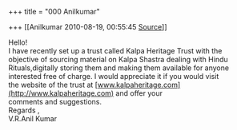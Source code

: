 +++
title = "000 Anilkumar"

+++
[[Anilkumar	2010-08-19, 00:55:45 [Source](https://groups.google.com/g/samskrita/c/s5dEjmePM6A)]]



Hello!  
I have recently set up a trust called Kalpa Heritage Trust with the  
objective of sourcing material on Kalpa Shastra dealing with Hindu  
Rituals,digitally storing them and making them available for anyone  
interested free of charge. I would appreciate it if you would visit  
the website of the trust at [www.kalpaheritage.com](http://www.kalpaheritage.com) and offer your  
comments and suggestions.  
Regards ,  
V.R.Anil Kumar

